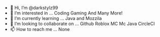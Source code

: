 - 👋 Hi, I’m @darkstylz99
- 👀 I’m interested in ... Coding Gaming And Many More!
- 🌱 I’m currently learning ... Java and Mozzila
- 💞️ I’m looking to collaborate on ... Github Roblox MC Mc Java CircleCI
- 📫 How to reach me ... None

<!---
darkstylz99/darkstylz99 is a ✨ special ✨ repository because its `README.md` (this file) appears on your GitHub profile.
You can click the Preview link to take a look at your changes.
--->
